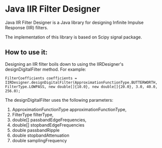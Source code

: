 Java IIR Filter Designer
========================

Java IIR Filter Designer is a Java library for designing Infinite
Impulse Response (IIR) filters.

The implementation of this library is based on Scipy signal package.

How to use it:
--------------

Designing an IIR filter boils down to using the IIRDesigner's designDigitalFilter method.
For example:

	FilterCoefficients coefficients = IIRDesigner.designDigitalFilter(ApproximationFunctionType.BUTTERWORTH, FilterType.LOWPASS, new double[]{10.0}, new double[]{20.0}, 3.0, 40.0, 256.0);

The designDigitalFilter uses the following parameters:
1. ApproximationFunctionType approximationFunctionType,
2. FilterType filterType,
3. double[] passbandEdgeFrequencies, 
4. double[] stopbandEdgeFrequencies
5. double passbandRipple
6. double stopbandAttenuation
7. double samplingFrequency


